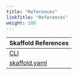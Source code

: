 ```yaml
---
title: "References"
linkTitle: "References"
weight: 100
---
```


| Skaffold References  |
|----------|
| [CLI](/docs/references/cli) |
| [skaffold.yaml](/docs/references/yaml) |

